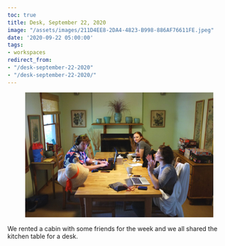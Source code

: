 ```yaml
---
toc: true
title: Desk, September 22, 2020
image: "/assets/images/211D4EE8-2DA4-4823-B998-886AF76611FE.jpeg"
date: '2020-09-22 05:00:00'
tags:
- workspaces
redirect_from:
- "/desk-september-22-2020"
- "/desk-september-22-2020/"
---
```


<figure class="kg-card kg-image-card"><img src="/assets/images/211D4EE8-2DA4-4823-B998-886AF76611FE.jpeg" /></figure>

We rented a cabin with some friends for the week and we all shared the kitchen table for a desk.

